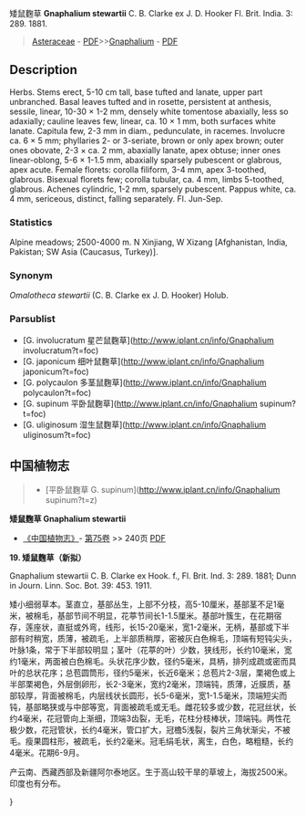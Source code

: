 矮鼠麴草 **Gnaphalium stewartii** C. B. Clarke ex J. D. Hooker Fl. Brit. India. 3: 289. 1881.

> [Asteraceae](http://www.iplant.cn/info/Asteraceae?t=foc) - [PDF](http://www.iplant.cn/foc/pdf/Asteraceae.pdf)>>[Gnaphalium](http://www.iplant.cn/info/Gnaphalium?t=foc) - [PDF](http://www.iplant.cn/foc/pdf/Gnaphalium.pdf)

## Description

Herbs. Stems erect, 5-10 cm tall, base tufted and lanate, upper part unbranched. Basal leaves tufted and in rosette, persistent at anthesis, sessile, linear, 10-30 × 1-2 mm, densely white tomentose abaxially, less so adaxially; cauline leaves few, linear, ca. 10 × 1 mm, both surfaces white lanate. Capitula few, 2-3 mm in diam., pedunculate, in racemes. Involucre ca. 6 × 5 mm; phyllaries 2- or 3-seriate, brown or only apex brown; outer ones obovate, 2-3 × ca. 2 mm, abaxially lanate, apex obtuse; inner ones linear-oblong, 5-6 × 1-1.5 mm, abaxially sparsely pubescent or glabrous, apex acute. Female florets: corolla filiform, 3-4 mm, apex 3-toothed, glabrous. Bisexual florets few; corolla tubular, ca. 4 mm, limbs 5-toothed, glabrous. Achenes cylindric, 1-2 mm, sparsely pubescent. Pappus white, ca. 4 mm, sericeous, distinct, falling separately. Fl. Jun-Sep.

### Statistics
Alpine meadows; 2500-4000 m. N Xinjiang, W Xizang [Afghanistan, India, Pakistan; SW Asia (Caucasus, Turkey)].

### Synonym
*Omalotheca stewartii* (C. B. Clarke ex J. D. Hooker) Holub.

### Parsublist

* [G.  involucratum  星芒鼠麴草](http://www.iplant.cn/info/Gnaphalium involucratum?t=foc)
* [G.  japonicum  细叶鼠麴草](http://www.iplant.cn/info/Gnaphalium japonicum?t=foc)
* [G.  polycaulon  多茎鼠麴草](http://www.iplant.cn/info/Gnaphalium polycaulon?t=foc)
* [G.  supinum  平卧鼠麴草](http://www.iplant.cn/info/Gnaphalium supinum?t=foc)
* [G.  uliginosum  湿生鼠麴草](http://www.iplant.cn/info/Gnaphalium uliginosum?t=foc)

## 中国植物志

> * [平卧鼠麴草  G.  supinum](http://www.iplant.cn/info/Gnaphalium supinum?t=z)


**矮鼠麴草 Gnaphalium stewartii**

* [《中国植物志》](http://www.iplant.cn/frps)- [第75卷](http://www.iplant.cn/frps/vol/75) >> 240页 [PDF](http://www.iplant.cn/frps/pdf/75/240.pdf)


**19. 矮鼠麴草（新拟）**

Gnaphalium stewartii C. B. Clarke ex Hook. f., Fl. Brit. Ind. 3: 289. 1881; Dunn in Journ. Linn. Soc. Bot. 39: 453. 1911.

矮小细弱草本。茎直立，基部丛生，上部不分枝，高5-10厘米，基部茎不足1毫米，被棉毛，基部节间不明显，花葶节间长1-1.5厘米。基部叶簇生，在花期宿存，莲座状，直挺或外弯，线形，长15-20毫米，宽1-2毫米，无柄，基部或下半部有时稍宽，质薄，被疏毛，上半部质稍厚，密被灰白色棉毛，顶端有短钝尖头，叶脉1条，常于下半部较明显；茎叶（花葶的叶）少数，狭线形，长约10毫米，宽约1毫米，两面被白色棉毛。头状花序少数，径约5毫米，具柄，排列成疏或密而具叶的总状花序；总苞圆筒形，径约5毫米，长近6毫米；总苞片2-3层，栗褐色或上半部栗褐色，外层倒卵形，长2-3毫米，宽约2毫米，顶端钝，质薄，近膜质，基部较厚，背面被棉毛，内层线状长圆形，长5-6毫米，宽1-1.5毫米，顶端短尖而钝，基部略狭或与中部等宽，背面被疏毛或无毛。雌花较多或少数，花冠丝状，长约4毫米，花冠管向上渐细，顶端3齿裂，无毛，花柱分枝棒状，顶端钝。两性花极少数，花冠管状，长约4毫米，管口扩大，冠檐5浅裂，裂片三角状渐尖，不被毛。瘦果圆柱形，被疏毛，长约2毫米。冠毛绢毛状，离生，白色，略粗糙，长约4毫米。花期6-9月。

产云南、西藏西部及新疆阿尔泰地区。生于高山较干旱的草坡上，海拔2500米。印度也有分布。

}